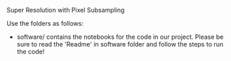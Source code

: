 Super Resolution with Pixel Subsampling


Use the folders as follows:

* software/ contains the notebooks for the code in our project. Please be sure to read the 'Readme' in software folder and follow the steps to run the code!
